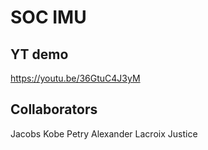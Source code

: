 # SOC IMU

## YT demo

https://youtu.be/36GtuC4J3yM

## Collaborators

Jacobs Kobe Petry Alexander Lacroix Justice